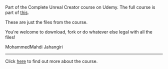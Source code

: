Part of the Complete Unreal Creator course on Udemy. The full course is part of [this](https://www.kickstarter.com/projects/bentristem/learn-to-make-video-games-unreal-developer-course).

These are just the files from the course.

You're welcome to download, fork or do whatever else legal with all the files!

MohammedMahdi Jahangiri

---
Click [here](https://www.udemy.com/unrealcourse?couponCode=GitHubSpecial) to find out more about the course.

